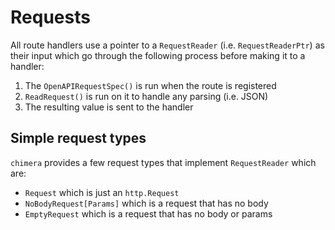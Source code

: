 # Requests
All route handlers use a pointer to a `RequestReader` (i.e. `RequestReaderPtr`) as their input which go through the following process before making it to a handler:
1. The `OpenAPIRequestSpec()` is run when the route is registered
2. `ReadRequest()` is run on it to handle any parsing (i.e. JSON)
3. The resulting value is sent to the handler

## Simple request types
`chimera` provides a few request types that implement `RequestReader` which are:
- `Request` which is just an `http.Request`
- `NoBodyRequest[Params]` which is a request that has no body
- `EmptyRequest` which is a request that has no body or params